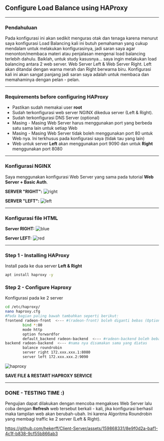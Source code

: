 ## Configure Load Balance using HAProxy
---
### Pendahuluan
Pada konfigurasi ini akan sedikit menguras otak dan tenaga karena menurut saya konfigurasi Load Balancing kali ini butuh pemahaman yang cukup mendalam untuk melakukan konfigurasinya, jadi saran saya agar menonton/membaca materi atau penjalasan mengenai load balancing terlebih dahulu.
Baiklah, untuk study kasusnya... saya ingin melakukan load balancing antara 2 web server.
Web Server Left & Web Server Right.
Left akan ditandai dengan warna merah dan Right berwarna biru.
Konfigurasi kali ini akan sangat panjang jadi saran saya adalah untuk membaca dan memahaminya dengan pelan - pelan.

---
### Requirements before configuring HAProxy
- Pastikan sudah memakai user **root**
- Sudah terkonfigurasi web server NGINX dikedua server (Left & Right).
- Sudah terkonfigurasi DNS Server (optional)
- Masing - Masing Web Server harus menggunakan port yang berbeda satu sama lain untuk setiap Web
- Masing - Masing Web Server tidak boleh menggunakan port 80 untuk Web nya. Ini terkhusus pada konfigurasi saya (tidak tau yang lain)
- Web untuk server **Left** akan menggunakan port 9090 dan untuk **Right** menggunakan port 8080
---
### Konfigurasi NGINX
Saya menggunakan konfigurasi Web Server yang sama pada tutorial **Web Server + Basic Auth**.

**SERVER "RIGHT":**
![right](https://github.com/hekerff/Client-Server/assets/159868331/5d311f50-d33a-4840-b089-7bd45b3fc6f0)


**SERVER "LEFT":**
![left](https://github.com/hekerff/Client-Server/assets/159868331/11280977-2fb5-4abe-be24-b3b3a6ff58c4)

---

### Konfigurasi file HTML
**Server RIGHT:**
![blue](https://github.com/hekerff/Client-Server/assets/159868331/bbba648c-0f89-4122-a020-07aa006c5173)

**Server LEFT:**
![red](https://github.com/hekerff/Client-Server/assets/159868331/d77a7042-ec8a-4f56-926e-dc4147936248)

---
### Step 1 - Installing HAProxy
Install pada ke dua server **Left & Right**
```bash
apt install haproxy -y
```

### Step 2 - Configure Haproxy
Konfigurasi pada ke 2 server
```bash
cd /etc/haproxy/
nano haproxy.cfg
#Pada bagian paling bawah tambahkan seperti berikut:
frontend radeon-front  <--- #(radeon-front) boleh diganti bebas (Optional)
        bind *:80
        mode http
        option forwardfor
        default_backend radeon-backend  <--- #radeon-backend boleh bebas diganti
backend radeon-backend  <--- #nama nya disamakan sama yang diatas
        balance roundrobin  
        server right 172.xxx.xxx.1:8080
        server left 172.xxx.xxx.2:9090
```
![haproxy](https://github.com/hekerff/Client-Server/assets/159868331/bd4101ca-4659-4267-973f-18d4cbf8ddc2)

**SAVE FILE & RESTART HAPROXY SERVICE**

---
### DONE - TESTING TIME :)
Pengujian dapat dilakukan dengan mencoba mengakses Web Server lalu coba dengan **Refresh** web tersebut berkali - kali, jika konfigurasi berhasil maka tampilan web akan berubah-ubah.
Ini karena Algoritma Roundrobin yang membagi traffic ke 2 server (Left & Right).

https://github.com/hekerff/Client-Server/assets/159868331/8e9f0d2a-baf1-4c1f-b838-9cf55b866ab3
